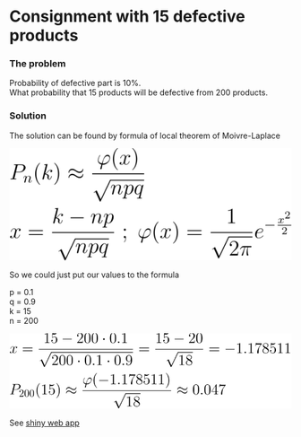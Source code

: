 # Consignment with 15 defective products

### The problem

Probability of defective part is 10%.  
What probability that 15 products will be defective from 200 products.

### Solution

The solution can be found by formula of local theorem of Moivre-Laplace

![Moivre–Laplace local theorem](./formulas/moivre-laplace-local-theorem.svg)

So we could just put our values to the formula

p = 0.1  
q = 0.9  
k = 15  
n = 200

![Consignment with 15 defective part solution](./formulas/consignment_with_15_defective_part.svg)

See [shiny web app](https://kotoblog.pp.ua/probability-theory/consignment_with_15_defective_products/)


